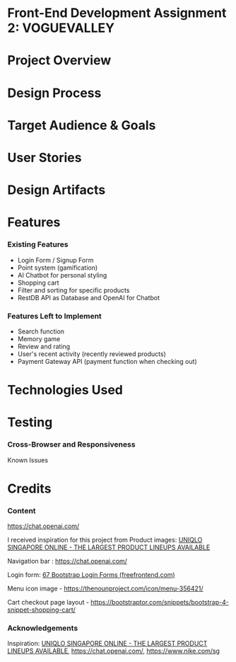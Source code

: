# Front-End Development Assignment 2: VOGUEVALLEY
# Project Overview

# Design Process


# Target Audience & Goals


# User Stories


# Design Artifacts

# Features
### Existing Features
- Login Form / Signup Form
- Point system (gamification)
- AI Chatbot for personal styling
- Shopping cart 
- Filter and sorting for specific products
- RestDB API as Database and OpenAI for Chatbot
### Features Left to Implement
- Search function
- Memory game
- Review and rating
- User's recent activity (recently reviewed products)
- Payment Gateway API (payment function when checking out)
# Technologies Used


# Testing


### Cross-Browser and Responsiveness


Known Issues


# Credits 
### Content
https://chat.openai.com/ 

I received inspiration for this project from 
Product images: [UNIQLO SINGAPORE ONLINE - THE LARGEST PRODUCT LINEUPS AVAILABLE](https://www.uniqlo.com/sg/en/)

Navigation bar : https://chat.openai.com/ 

Login form: [67 Bootstrap Login Forms (freefrontend.com)](https://freefrontend.com/bootstrap-login-forms/)

Menu icon image - https://thenounproject.com/icon/menu-356421/

Cart checkout page layout - https://bootstraptor.com/snippets/bootstrap-4-snippet-shopping-cart/ 

### Acknowledgements
Inspiration: [UNIQLO SINGAPORE ONLINE - THE LARGEST PRODUCT LINEUPS AVAILABLE](https://www.uniqlo.com/sg/en/), https://chat.openai.com/, https://www.nike.com/sg